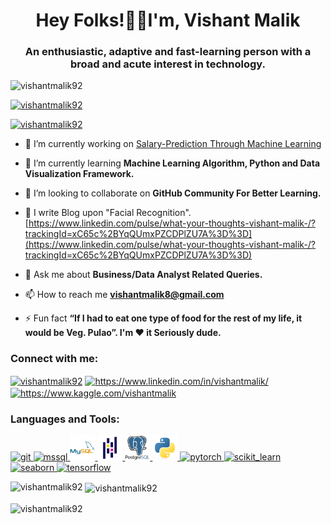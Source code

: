 <h1 align="center">Hey Folks!🧑‍💻I'm, Vishant Malik</h1>
<h3 align="center">An enthusiastic, adaptive and fast-learning person with a broad and acute interest in technology.</h3>

<p align="left"> <img src="https://komarev.com/ghpvc/?username=vishantmalik92&label=Profile%20views&color=0e75b6&style=flat" alt="vishantmalik92" /> </p>

<p align="left"> <a href="https://github.com/ryo-ma/github-profile-trophy"><img src="https://github-profile-trophy.vercel.app/?username=vishantmalik92" alt="vishantmalik92" /></a> </p>

<p align="left"> <a href="https://twitter.com/vishantmalik92" target="blank"><img src="https://img.shields.io/twitter/follow/vishantmalik92?logo=twitter&style=for-the-badge" alt="vishantmalik92" /></a> </p>

- 🔭 I’m currently working on [Salary-Prediction Through Machine Learning](https://github.com/vishantmalik92/Salary-Prediction)

- 🌱 I’m currently learning **Machine Learning Algorithm, Python and Data Visualization Framework.**

- 👯 I’m looking to collaborate on **GitHub Community For Better Learning.**

- 📝 I write Blog upon "Facial Recognition". [https://www.linkedin.com/pulse/what-your-thoughts-vishant-malik-/?trackingId=xC65c%2BYqQUmxPZCDPlZU7A%3D%3D](https://www.linkedin.com/pulse/what-your-thoughts-vishant-malik-/?trackingId=xC65c%2BYqQUmxPZCDPlZU7A%3D%3D)

- 💬 Ask me about **Business/Data Analyst Related Queries.**

- 📫 How to reach me **vishantmalik8@gmail.com**

- ⚡ Fun fact **“If I had to eat one type of food for the rest of my life, it would be Veg. Pulao”. I'm ❤️ it Seriously dude.**

<h3 align="left">Connect with me:</h3>
<p align="left">
<a href="https://twitter.com/vishantmalik92" target="blank"><img align="center" src="https://raw.githubusercontent.com/rahuldkjain/github-profile-readme-generator/master/src/images/icons/Social/twitter.svg" alt="vishantmalik92" height="30" width="40" /></a>
<a href="https://linkedin.com/in/vishantmalik/" target="blank"><img align="center" src="https://raw.githubusercontent.com/rahuldkjain/github-profile-readme-generator/master/src/images/icons/Social/linked-in-alt.svg" alt="https://www.linkedin.com/in/vishantmalik/" height="30" width="40" /></a>
<a href="https://www.kaggle.com/vishantmalik" target="blank"><img align="center" src="https://raw.githubusercontent.com/rahuldkjain/github-profile-readme-generator/master/src/images/icons/Social/kaggle.svg" alt="https://www.kaggle.com/vishantmalik" height="30" width="40" /></a>
</p>

<h3 align="left">Languages and Tools:</h3>
<p align="left"> <a href="https://git-scm.com/" target="_blank" rel="noreferrer"> <img src="https://www.vectorlogo.zone/logos/git-scm/git-scm-icon.svg" alt="git" width="40" height="40"/> </a> <a href="https://www.microsoft.com/en-us/sql-server" target="_blank" rel="noreferrer"> <img src="https://www.svgrepo.com/show/303229/microsoft-sql-server-logo.svg" alt="mssql" width="40" height="40"/> </a> <a href="https://www.mysql.com/" target="_blank" rel="noreferrer"> <img src="https://raw.githubusercontent.com/devicons/devicon/master/icons/mysql/mysql-original-wordmark.svg" alt="mysql" width="40" height="40"/> </a> <a href="https://pandas.pydata.org/" target="_blank" rel="noreferrer"> <img src="https://raw.githubusercontent.com/devicons/devicon/2ae2a900d2f041da66e950e4d48052658d850630/icons/pandas/pandas-original.svg" alt="pandas" width="40" height="40"/> </a> <a href="https://www.postgresql.org" target="_blank" rel="noreferrer"> <img src="https://raw.githubusercontent.com/devicons/devicon/master/icons/postgresql/postgresql-original-wordmark.svg" alt="postgresql" width="40" height="40"/> </a> <a href="https://www.python.org" target="_blank" rel="noreferrer"> <img src="https://raw.githubusercontent.com/devicons/devicon/master/icons/python/python-original.svg" alt="python" width="40" height="40"/> </a> <a href="https://pytorch.org/" target="_blank" rel="noreferrer"> <img src="https://www.vectorlogo.zone/logos/pytorch/pytorch-icon.svg" alt="pytorch" width="40" height="40"/> </a> <a href="https://scikit-learn.org/" target="_blank" rel="noreferrer"> <img src="https://upload.wikimedia.org/wikipedia/commons/0/05/Scikit_learn_logo_small.svg" alt="scikit_learn" width="40" height="40"/> </a> <a href="https://seaborn.pydata.org/" target="_blank" rel="noreferrer"> <img src="https://seaborn.pydata.org/_images/logo-mark-lightbg.svg" alt="seaborn" width="40" height="40"/> </a> <a href="https://www.tensorflow.org" target="_blank" rel="noreferrer"> <img src="https://www.vectorlogo.zone/logos/tensorflow/tensorflow-icon.svg" alt="tensorflow" width="40" height="40"/> </a> </p>

<p><img align="left" src="https://github-readme-stats.vercel.app/api/top-langs?username=vishantmalik92&show_icons=true&locale=en&layout=compact" alt="vishantmalik92" /></p>

<p>&nbsp;<img align="center" src="https://github-readme-stats.vercel.app/api?username=vishantmalik92&show_icons=true&locale=en" alt="vishantmalik92" /></p>

<p><img align="center" src="https://github-readme-streak-stats.herokuapp.com/?user=vishantmalik92&" alt="vishantmalik92" /></p>
